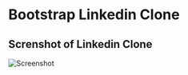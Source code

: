 # Bootstrap Linkedin Clone

## Screnshot of Linkedin Clone 
![Screenshot](https://i.hizliresim.com/hjcnglz.png)
